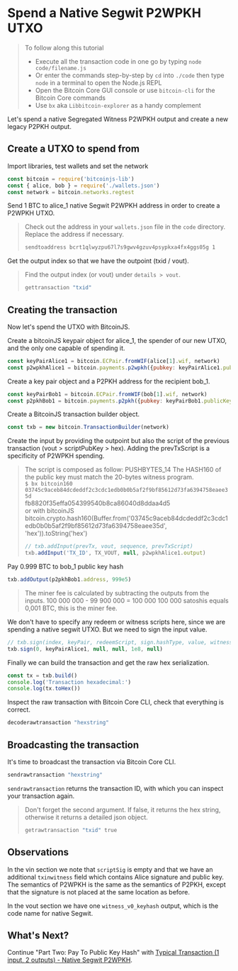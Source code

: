 # Spend a Native Segwit P2WPKH UTXO

> To follow along this tutorial
>
> * Execute all the transaction code in one go by typing `node code/filename.js`   
> * Or enter the commands step-by-step by `cd` into `./code` then type `node` in a terminal to open the Node.js REPL   
> * Open the Bitcoin Core GUI console or use `bitcoin-cli` for the Bitcoin Core commands
> * Use `bx` aka `Libbitcoin-explorer` as a handy complement

Let's spend a native Segregated Witness P2WPKH output and create a new legacy P2PKH output.

## Create a UTXO to spend from

Import libraries, test wallets and set the network

```javascript
const bitcoin = require('bitcoinjs-lib')
const { alice, bob } = require('./wallets.json')
const network = bitcoin.networks.regtest
```

Send 1 BTC to alice\_1 native Segwit P2WPKH address in order to create a P2WPKH UTXO.

> Check out the address in your `wallets.json` file in the `code` directory. Replace the address if necessary.
>
> ```bash
> sendtoaddress bcrt1qlwyzpu67l7s9gwv4gzuv4psypkxa4fx4ggs05g 1
> ```

Get the output index so that we have the outpoint \(txid / vout\).

> Find the output index \(or vout\) under `details > vout`.
>
> ```bash
> gettransaction "txid"
> ```

## Creating the transaction

Now let's spend the UTXO with BitcoinJS.

Create a bitcoinJS keypair object for alice\_1, the spender of our new UTXO, and the only one capable of spending it.

```javascript
const keyPairAlice1 = bitcoin.ECPair.fromWIF(alice[1].wif, network)
const p2wpkhAlice1 = bitcoin.payments.p2wpkh({pubkey: keyPairAlice1.publicKey, network})
```

Create a key pair object and a P2PKH address for the recipient bob\_1.

```javascript
const keyPairBob1 = bitcoin.ECPair.fromWIF(bob[1].wif, network)
const p2pkhBob1 = bitcoin.payments.p2pkh({pubkey: keyPairBob1.publicKey, network})
```

Create a BitcoinJS transaction builder object.

```javascript
const txb = new bitcoin.TransactionBuilder(network)
```

Create the input by providing the outpoint but also the script of the previous transaction \(vout &gt; scriptPubKey &gt; hex\). Adding the prevTxScript is a specificity of P2WPKH spending.

> The script is composed as follow: PUSHBYTES\_14 The HASH160 of the public key must match the 20-bytes witness program.  
> `$ bx bitcoin160 03745c9aceb84dcdeddf2c3cdc1edb0b0b5af2f9bf85612d73fa6394758eaee35d`  
> fb8820f35effa054399540b8ca86040d8ddaa4d5  
> or with bitcoinJS bitcoin.crypto.hash160\(Buffer.from\('03745c9aceb84dcdeddf2c3cdc1edb0b0b5af2f9bf85612d73fa6394758eaee35d', 'hex'\)\).toString\('hex'\)
>
> ```javascript
> // txb.addInput(prevTx, vout, sequence, prevTxScript)
> txb.addInput('TX_ID', TX_VOUT, null, p2wpkhAlice1.output)
> ```

Pay 0.999 BTC to bob\_1 public key hash

```javascript
txb.addOutput(p2pkhBob1.address, 999e5)
```

> The miner fee is calculated by subtracting the outputs from the inputs. 100 000 000 - 99 900 000 = 100 000 100 000 satoshis equals 0,001 BTC, this is the miner fee.

We don't have to specify any redeem or witness scripts here, since we are spending a native segwit UTXO. But we need to sign the input value.

```javascript
// txb.sign(index, keyPair, redeemScript, sign.hashType, value, witnessScript)
txb.sign(0, keyPairAlice1, null, null, 1e8, null)
```

Finally we can build the transaction and get the raw hex serialization.

```javascript
const tx = txb.build()
console.log('Transaction hexadecimal:')
console.log(tx.toHex())
```

Inspect the raw transaction with Bitcoin Core CLI, check that everything is correct.

```bash
decoderawtransaction "hexstring"
```

## Broadcasting the transaction

It's time to broadcast the transaction via Bitcoin Core CLI.

```bash
sendrawtransaction "hexstring"
```

`sendrawtransaction` returns the transaction ID, with which you can inspect your transaction again.

> Don't forget the second argument. If false, it returns the hex string, otherwise it returns a detailed json object.
>
> ```bash
> getrawtransaction "txid" true
> ```

## Observations

In the vin section we note that `scriptSig` is empty and that we have an additional `txinwitness` field which contains Alice signature and public key. The semantics of P2WPKH is the same as the semantics of P2PKH, except that the signature is not placed at the same location as before.

In the vout section we have one `witness_v0_keyhash` output, which is the code name for native Segwit.

## What's Next?

Continue "Part Two: Pay To Public Key Hash" with [Typical Transaction \(1 input, 2 outputs\) - Native Segwit P2WPKH](p2wpkh_typical_tx_1_2.md).

